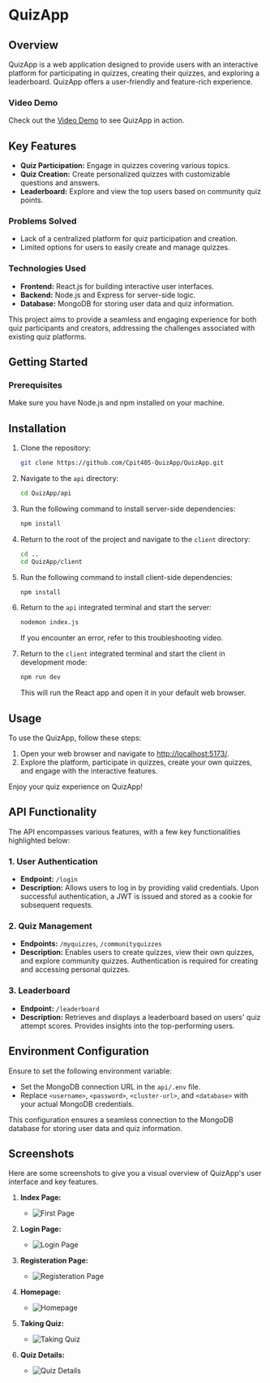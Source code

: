 # QuizApp

## Overview

QuizApp is a web application designed to provide users with an interactive platform for participating in quizzes, creating their quizzes, and exploring a leaderboard. QuizApp offers a user-friendly and feature-rich experience.
  
### Video Demo

Check out the [Video Demo](https://youtu.be/IvPsstzbrSs) to see QuizApp in action.

## Key Features

- **Quiz Participation:** Engage in quizzes covering various topics.
- **Quiz Creation:** Create personalized quizzes with customizable questions and answers.
- **Leaderboard:** Explore and view the top users based on community quiz points.


### Problems Solved

- Lack of a centralized platform for quiz participation and creation.
- Limited options for users to easily create and manage quizzes.

### Technologies Used

- **Frontend:** React.js for building interactive user interfaces.
- **Backend:** Node.js and Express for server-side logic.
- **Database:** MongoDB for storing user data and quiz information.

This project aims to provide a seamless and engaging experience for both quiz participants and creators, addressing the challenges associated with existing quiz platforms.


## Getting Started

### Prerequisites

Make sure you have Node.js and npm installed on your machine.

## Installation

1. Clone the repository:

    ```bash
    git clone https://github.com/Cpit405-QuizApp/QuizApp.git
    ```

2. Navigate to the `api` directory:

    ```bash
    cd QuizApp/api
    ```

3. Run the following command to install server-side dependencies:

    ```bash
    npm install
    ```

4. Return to the root of the project and navigate to the `client` directory:

    ```bash
    cd ..
    cd QuizApp/client
    ```

5. Run the following command to install client-side dependencies:

    ```bash
    npm install
    ```

6. Return to the `api` integrated terminal and start the server:

    ```bash
    nodemon index.js
    ```

    If you encounter an error, refer to this troubleshooting video.

7. Return to the `client` integrated terminal and start the client in development mode:

    ```bash
    npm run dev
    ```

    This will run the React app and open it in your default web browser.

## Usage

To use the QuizApp, follow these steps:

1. Open your web browser and navigate to [http://localhost:5173/](http://localhost:5173/).
2. Explore the platform, participate in quizzes, create your own quizzes, and engage with the interactive features.

Enjoy your quiz experience on QuizApp!



## API Functionality

The API encompasses various features, with a few key functionalities highlighted below:

### 1. User Authentication

- **Endpoint:** `/login`
- **Description:** Allows users to log in by providing valid credentials. Upon successful authentication, a JWT is issued and stored as a cookie for subsequent requests.

### 2. Quiz Management

- **Endpoints:**  `/myquizzes`,  `/communityquizzes`
- **Description:** Enables users to create quizzes, view their own quizzes, and explore community quizzes. Authentication is required for creating and accessing personal quizzes.

### 3. Leaderboard

- **Endpoint:** `/leaderboard`
- **Description:** Retrieves and displays a leaderboard based on users' quiz attempt scores. Provides insights into the top-performing users.

## Environment Configuration

Ensure to set the following environment variable:

  - Set the MongoDB connection URL in the `api/.env` file.
  - Replace `<username>`, `<password>`, `<cluster-url>`, and `<database>` with your actual MongoDB credentials.

This configuration ensures a seamless connection to the MongoDB database for storing user data and quiz information.

## Screenshots

Here are some screenshots to give you a visual overview of QuizApp's user interface and key features.

1. **Index Page:**
   - ![First Page](screenshots/screenshot1.png)

2. **Login Page:**
   - ![Login Page](screenshots/screenshot2.png)

3. **Registeration Page:**
   - ![Registeration Page](screenshots/screenshot3.png)
    
4. **Homepage:**
   - ![Homepage](screenshots/screenshot4.png)

5. **Taking Quiz:**
   - ![Taking Quiz](screenshots/screenshot6.png)

6. **Quiz Details:**
   - ![Quiz Details](screenshots/screenshot7.png)

